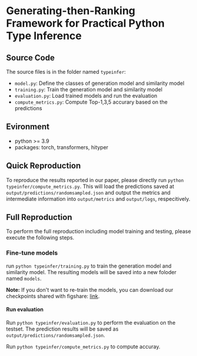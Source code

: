 # Generating-then-Ranking Framework for Practical Python Type Inference

## Source Code
The source files is in the folder named `typeinfer`:
- `model.py`: Define the classes of generation model and similarity model
- `training.py`: Train the generation model and similarity model
- `evaluation.py`: Load trained models and run the evaluation
- `compute_metrics.py`: Compute Top-1,3,5 accurary based on the predictions

## Evironment
- python >= 3.9
- packages: torch, transformers, hityper

## Quick Reproduction
To reproduce the results reported in our paper, please directly run `python typeinfer/compute_metrics.py`. This will load the predictions saved at `output/predictions/randomsampled.json` and output the metrics and intermediate information into `output/metrics` and `output/logs`, respecitively.

## Full Reproduction
To perform the full reproduction including model training and testing, please execute the following steps.

### Fine-tune models
run `python typeinfer/training.py` to train the generation model and similarity model. The resulting models will be saved into a new foloder named `models`.

**Note:** If you don't want to re-train the models, you can download our checkpoints shared with figshare: [link](https://figshare.com/s/927f2337505a7ea66ce1).

#### Run evaluation
Run `python typeinfer/evaluation.py` to perform the evaluation on the testset. The prediction results will be saved as `output/predictions/randomsampled.json`.

Run `python typeinfer/compute_metrics.py` to compute accuray.
